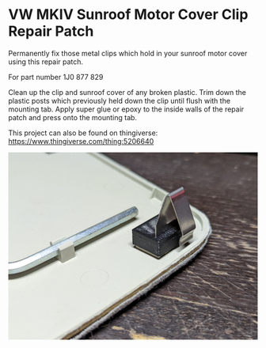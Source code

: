 # VW MKIV Sunroof Motor Cover Clip Repair Patch
Permanently fix those metal clips which hold in your sunroof motor cover using this repair patch.

For part number 1J0 877 829

Clean up the clip and sunroof cover of any broken plastic. Trim down the plastic posts which previously held down the clip until flush with the mounting tab. Apply super glue or epoxy to the inside walls of the repair patch and press onto the mounting tab.

This project can also be found on thingiverse:
https://www.thingiverse.com/thing:5206640

![Preview](https://github.com/XDleader555/cad_models/raw/main/vw_mkiv_sunroof_motor_cover_repair_patch/res/vw_mkiv_sunroof_motor_cover_repair_patch_preview.jpg)